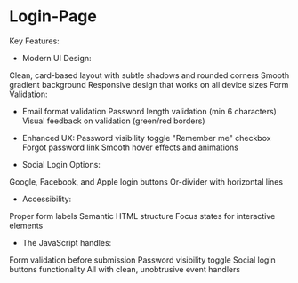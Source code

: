 # Login-Page

Key Features:

* Modern UI Design: 

Clean, card-based layout with subtle shadows and rounded corners
Smooth gradient background
Responsive design that works on all device sizes
Form Validation:

* Email format validation
Password length validation (min 6 characters)
Visual feedback on validation (green/red borders)

* Enhanced UX:
Password visibility toggle
"Remember me" checkbox
Forgot password link
Smooth hover effects and animations

* Social Login Options:

Google, Facebook, and Apple login buttons
Or-divider with horizontal lines

* Accessibility:

Proper form labels
Semantic HTML structure
Focus states for interactive elements

* The JavaScript handles:

Form validation before submission
Password visibility toggle
Social login buttons functionality
All with clean, unobtrusive event handlers
